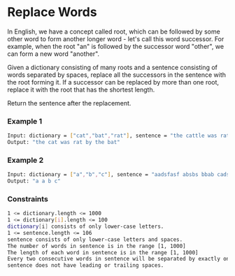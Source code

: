 # Replace Words

In English, we have a concept called root, which can be followed by some other word to form another longer word - let's call this word successor. For example, when the root "an" is followed by the successor word "other", we can form a new word "another".

Given a dictionary consisting of many roots and a sentence consisting of words separated by spaces, replace all the successors in the sentence with the root forming it. If a successor can be replaced by more than one root, replace it with the root that has the shortest length.

Return the sentence after the replacement.

### Example 1
```sh
Input: dictionary = ["cat","bat","rat"], sentence = "the cattle was rattled by the battery"
Output: "the cat was rat by the bat"
```

### Example 2
```sh
Input: dictionary = ["a","b","c"], sentence = "aadsfasf absbs bbab cadsfafs"
Output: "a a b c"
```

### Constraints
```sh
1 <= dictionary.length <= 1000
1 <= dictionary[i].length <= 100
dictionary[i] consists of only lower-case letters.
1 <= sentence.length <= 106
sentence consists of only lower-case letters and spaces.
The number of words in sentence is in the range [1, 1000]
The length of each word in sentence is in the range [1, 1000]
Every two consecutive words in sentence will be separated by exactly one space.
sentence does not have leading or trailing spaces.
```
